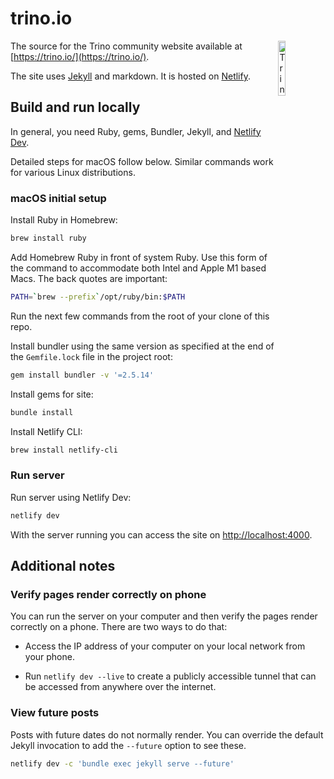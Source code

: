 # trino.io

<img alt="Trino Logo" src="./assets/images/trino-logo/trino-ko_tiny-alt.svg" width="15%" align="right" />

The source for the Trino community website available at
[https://trino.io/](https://trino.io/).

The site uses [Jekyll](https://jekyllrb.com/) and markdown.
It is hosted on [Netlify](https://www.netlify.com/).

## Build and run locally

In general, you need Ruby, gems, Bundler, Jekyll,
and [Netlify Dev](https://www.netlify.com/products/dev/).

Detailed steps for macOS follow below.
Similar commands work for various Linux distributions.

### macOS initial setup

Install Ruby in Homebrew:

```bash
brew install ruby
```

Add Homebrew Ruby in front of system Ruby. Use this form of the command to
accommodate both Intel and Apple M1 based Macs. The back quotes are important:

```bash
PATH=`brew --prefix`/opt/ruby/bin:$PATH
```
Run the next few commands from the root of your clone of this repo.

Install bundler using the same version as specified at the end of the
`Gemfile.lock` file in the project root:

```bash
gem install bundler -v '=2.5.14'
```

Install gems for site:

```bash
bundle install
```

Install Netlify CLI:

```bash
brew install netlify-cli
```

### Run server

Run server using Netlify Dev:

```bash
netlify dev
```

With the server running you can access the site on
[http://localhost:4000](http://localhost:4000).

## Additional notes

### Verify pages render correctly on phone

You can run the server on your computer and then verify the pages render
correctly on a phone. There are two ways to do that:

* Access the IP address of your computer on your local network from your phone.

* Run `netlify dev --live` to create a publicly accessible tunnel that can
  be accessed from anywhere over the internet.

### View future posts

Posts with future dates do not normally render. You can override the default
Jekyll invocation to add the `--future` option to see these.

```bash
netlify dev -c 'bundle exec jekyll serve --future'
```
